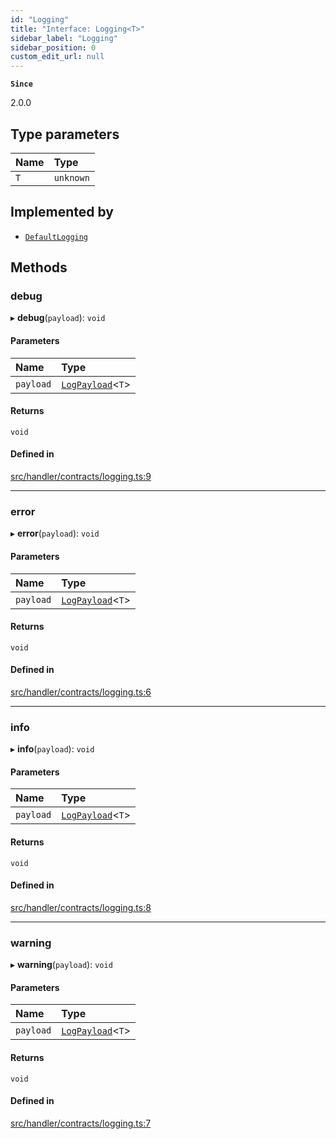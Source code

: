 ```yaml
---
id: "Logging"
title: "Interface: Logging<T>"
sidebar_label: "Logging"
sidebar_position: 0
custom_edit_url: null
---
```


**`Since`**

2.0.0

## Type parameters

| Name | Type |
| :------ | :------ |
| `T` | `unknown` |

## Implemented by

- [`DefaultLogging`](../classes/DefaultLogging.md)

## Methods

### debug

▸ **debug**(`payload`): `void`

#### Parameters

| Name | Type |
| :------ | :------ |
| `payload` | [`LogPayload`](../modules.md#logpayload)<`T`\> |

#### Returns

`void`

#### Defined in

[src/handler/contracts/logging.ts:9](https://github.com/sern-handler/handler/blob/c1f6906/src/handler/contracts/logging.ts#L9)

___

### error

▸ **error**(`payload`): `void`

#### Parameters

| Name | Type |
| :------ | :------ |
| `payload` | [`LogPayload`](../modules.md#logpayload)<`T`\> |

#### Returns

`void`

#### Defined in

[src/handler/contracts/logging.ts:6](https://github.com/sern-handler/handler/blob/c1f6906/src/handler/contracts/logging.ts#L6)

___

### info

▸ **info**(`payload`): `void`

#### Parameters

| Name | Type |
| :------ | :------ |
| `payload` | [`LogPayload`](../modules.md#logpayload)<`T`\> |

#### Returns

`void`

#### Defined in

[src/handler/contracts/logging.ts:8](https://github.com/sern-handler/handler/blob/c1f6906/src/handler/contracts/logging.ts#L8)

___

### warning

▸ **warning**(`payload`): `void`

#### Parameters

| Name | Type |
| :------ | :------ |
| `payload` | [`LogPayload`](../modules.md#logpayload)<`T`\> |

#### Returns

`void`

#### Defined in

[src/handler/contracts/logging.ts:7](https://github.com/sern-handler/handler/blob/c1f6906/src/handler/contracts/logging.ts#L7)
